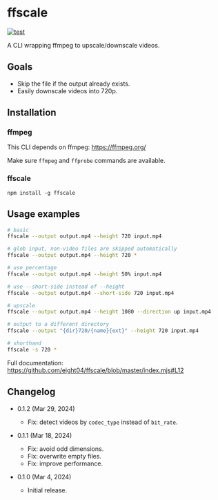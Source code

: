 ffscale
=======

[![test](https://github.com/eight04/ffscale/actions/workflows/test.yml/badge.svg)](https://github.com/eight04/ffscale/actions/workflows/test.yml)

A CLI wrapping ffmpeg to upscale/downscale videos.

Goals
-----

* Skip the file if the output already exists.
* Easily downscale videos into 720p.

Installation
------------

### ffmpeg

This CLI depends on ffmpeg:
https://ffmpeg.org/

Make sure `ffmpeg` and `ffprobe` commands are available.

### ffscale

```
npm install -g ffscale
```

Usage examples
--------------

```sh
# basic
ffscale --output output.mp4 --height 720 input.mp4

# glob input, non-video files are skipped automatically
ffscale --output output.mp4 --height 720 *

# use percentage
ffscale --output output.mp4 --height 50% input.mp4

# use --short-side instead of --height
ffscale --output output.mp4 --short-side 720 input.mp4

# upscale
ffscale --output output.mp4 --height 1080 --direction up input.mp4

# output to a different directory
ffscale --output "{dir}720/{name}{ext}" --height 720 input.mp4

# shorthand
ffscale -s 720 *
```

Full documentation:
https://github.com/eight04/ffscale/blob/master/index.mjs#L12


Changelog
---------

* 0.1.2 (Mar 29, 2024)

  - Fix: detect videos by `codec_type` instead of `bit_rate`.

* 0.1.1 (Mar 18, 2024)

  - Fix: avoid odd dimensions.
  - Fix: overwrite empty files.
  - Fix: improve performance.

* 0.1.0 (Mar 4, 2024)

  - Initial release.
